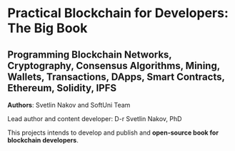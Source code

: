 # Practical Blockchain for Developers: The Big Book
## Programming Blockchain Networks, Cryptography, Consensus Algorithms, Mining, Wallets, Transactions, DApps, Smart Contracts, Ethereum, Solidity, IPFS

**Authors**: Svetlin Nakov and SoftUni Team

Lead author and content developer: D-r Svetlin Nakov, PhD

This projects intends to develop and publish and **open-source book for blockchain developers**.
